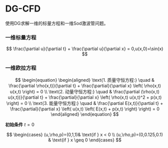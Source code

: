 # DG-CFD

使用DG求解一维的标量方程和一维Sod激波管问题。

### 一维标量方程

$$
\frac{\partial u}{\partial t} + \frac{\partial u}{\partial x} = 0,u(x,0)=\sin(x)
$$

### 一维欧拉方程

$$
\begin{equation}
\begin{aligned}
\text{1. 质量守恒方程:} \quad & \frac{\partial \rho(x,t)}{\partial t} + \frac{\partial}{\partial x} \left( \rho(x,t) u(x,t) \right) = 0 \\
\text{2. 动量守恒方程:} \quad & \frac{\partial (\rho(x,t) u(x,t))}{\partial t} + \frac{\partial}{\partial x} \left( \rho(x,t) u(x,t)^2 + p(x,t) \right) = 0 \\
\text{3. 能量守恒方程:} \quad & \frac{\partial E(x,t)}{\partial t} + \frac{\partial}{\partial x} \left( u(x,t) \left( E(x,t) + p(x,t) \right) \right) = 0
\end{aligned}
\end{equation}
$$

**初始条件** $t=0$


$$
\begin{cases} 
(u,\rho,p)=(0,1,1)& \text{if } x < 0 \\
(u,\rho,p)=(0,0.125,0.1) & \text{if } x \geq 0 
\end{cases}
$$



